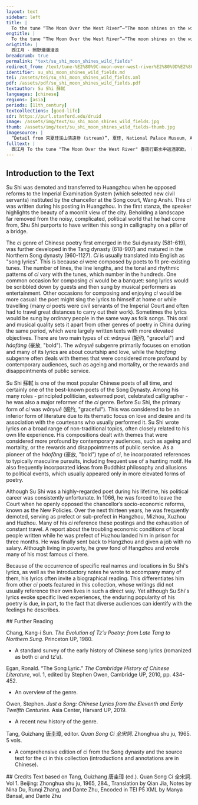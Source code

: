 ```yaml
---
layout: text
sidebar: left
title: |
  To the tune “The Moon Over the West River”—“The moon shines on the wild fields” | 西江月 · 照野瀰瀰淺浪
engtitle: |
  To the tune “The Moon Over the West River”—“The moon shines on the wild fields”
origtitle: |
  西江月 · 照野瀰瀰淺浪
breadcrumb: true
permalink: "text/su_shi_moon_shines_wild_fields"
redirect_from: /text/tune-%E2%80%9C-moon-over-west-river%E2%80%9D%E2%80%94%E2%80%9C-moon-shines-wild-fields%E2%80%9D
identifier: su_shi_moon_shines_wild_fields.md
tei: /assets/tei/su_shi_moon_shines_wild_fields.xml
pdf: /assets/pdf/su_shi_moon_shines_wild_fields.pdf
textauthor: Su Shi 蘇軾
languages: [chinese]
regions: [asia]
periods: [11th_century]
textcollections: [good-life]
sdr: https://purl.stanford.edu/druid 
image: /assets/img/text/su_shi_moon_shines_wild_fields.jpg
thumb: /assets/img/text/su_shi_moon_shines_wild_fields-thumb.jpg
imagesource: |
  “Detail from 宋夏珪溪山清遠卷 (stream)”, 夏珪, National Palace Museum, Accession Number: C2A000009N000000000PAP [Public Domain]
fulltext: |
  西江月 To the tune "The Moon Over the West River" 春夜行蘄水中過酒家飲。 Riding along the Qi River on a spring night, I stopped by an inn, where I had a few cupsRefers to cups of alcohol, but the type of alcohol is unspecified.. 酒醉， I got drunk, 乘月至 一溪橋上， and in the moonlight I stopped on a bridge over a creek; 解鞍曲肱少休。 taking down the saddle, I bent my arm and rested for a while. 及覺， When I woke up, 已曉。 it was already dawn. 亂山葱蘢， The disarray of mountains were green and lush; 不謂塵世也。 I thought that I was no longer in the dusty worldThe dust (塵) here means the dust scattered on the road when the carriages and horses pass through.  塵世 ("dusty world") was originally used to describe the noisy and bustling city, but became a metaphor for a society filled with distractions and false appearances. It often implies a sentiment of rejecting or being bored by this kind of lifestyle, and wanting to have something truthful (love, tranquility, or religious belief) which will transcend the pursuit of money or fame. It may also bear a spiritual meaning, in which the "dusty world" signifies the mortal world.. 書此語橋柱 Thus I wroteWith a writing brush specifically for calligraphy. this on one of the pillars of the bridge. 照野瀰瀰淺浪， The moon shines on the wild fields; low waves surge on the vast water. 橫空隱隱層霄。 Across the sky are dim layers of clouds. 障泥未解玉驄驕。 The saddle is still tied to my fine, strong steed. 我欲醉眠芳草。 Yet I want to lie in drunkenness among the grass and flowers. 可惜一溪風月， How lovely, the beautiful moonlit view and the refreshing breeze on the creek. 莫教踏碎瓊瑤。 Do not let it trample the jade-like reflection of the creek into pieces“It” refers to the horse.! 解鞍欹枕綠楊橋。 I untie the saddle, lean on it as a pillow, and lie on the Lü Yang bridge. 杜宇一聲春曉。 The cuckoo utters one cry and it is already dawn of a spring day. 
--- 
```

## Introduction to the Text 
<p><meta charset="utf-8" />Su Shi was demoted and transferred to Huangzhou when he opposed reforms to the Imperial Examination System (which selected new civil servants) instituted by the chancellor at the Song court, Wang Anshi. This <em>ci</em> was written during his posting in Huangzhou. In the first stanza, the speaker highlights the beauty of a moonlit view of the city. Beholding a landscape far removed from the noisy, complicated, political world that he had come from, Shu Shi purports to have written this song in calligraphy on a pillar of a bridge.</p> <p>The <em>ci</em> genre of Chinese poetry first emerged in the Sui dynasty (581-619), was further developed in the Tang dynasty (618-907) and matured in the Northern Song dynasty (960-1127). <em>Ci</em> is usually translated into English as "song lyrics". This is because <em>ci</em> were composed by poets to fit pre-existing tunes. The number of lines, the line lengths, and the tonal and rhythmic patterns of <em>ci</em> vary with the tunes, which number in the hundreds. One common occasion for composing <em>ci</em> would be a banquet: song lyrics would be scribbled down by guests and then sung by musical performers as entertainment. Other occasions for composing and enjoying <em>ci</em> would be more casual: the poet might sing the lyrics to himself at home or while travelling (many <em>ci</em> poets were civil servants of the Imperial Court and often had to travel great distances to carry out their work). Sometimes the lyrics would be sung by ordinary people in the same way as folk songs. This oral and musical quality sets it apart from other genres of poetry in China during the same period, which were largely written texts with more elevated objectives. There are two main types of <em>ci</em>: <em>wǎnyuē</em> (婉约, "graceful") and <em>háofàng</em> (豪放, "bold"). The <em>wǎnyuē</em> subgenre primarily focuses on emotion and many of its lyrics are about courtship and love, while the<em> háofàng</em> subgenre often deals with themes that were considered more profound by contemporary audiences, such as ageing and mortality, or the rewards and disappointments of public service.</p> <p><meta charset="utf-8" />Su Shi <meta charset="utf-8" />蘇軾 is one of the most popular Chinese poets of all time, and certainly one of the best-known poets of the Song Dynasty. Among his many roles - principled politician, esteemed poet, celebrated calligrapher - he was also a major reformer of the <em>ci</em> genre. Before Su Shi, the primary form of <em>ci</em> was <em>wǎnyuē</em> (婉约, "graceful"). This was considered to be an inferior form of literature due to its thematic focus on love and desire and its association with the courtesans who usually performed it. Su Shi wrote lyrics on a broad range of non-traditional topics, often closely related to his own life experience. His compositions dealt with themes that were considered more profound by contemporary audiences, such as ageing and mortality, or the rewards and disappointments of public service. As a pioneer of the <em>háofàng </em>(豪放, "bold") type of <em>ci</em>, he incorporated references to typically masculine pursuits, including frequent use of a hunting motif. He also frequently incorporated ideas from Buddhist philosophy and allusions to political events, which usually appeared only in more elevated forms of poetry.</p> <p dir="ltr">Although Su Shi was a highly-regarded poet during his lifetime, his political career was consistently unfortunate. In 1066, he was forced to leave the Court when he openly opposed the chancellor’s socio-economic reforms, known as the New Policies. Over the next thirteen years, he was frequently demoted, serving as prefect or sub-prefect in Hangzhou, Mizhou, Xuzhou and Huzhou. Many of his <em>ci</em> reference these postings and the exhaustion of constant travel. A report about the troubling economic conditions of local people written while he was prefect of Huzhou landed him in prison for three months. He was finally sent back to Hangzhou and given a job with no salary. Although living in poverty, he grew fond of Hangzhou and wrote many of his most famous <em>ci </em>there.</p> <p>Because of the occurrence of specific real names and locations in Su Shi's lyrics, as well as the introductory notes he wrote to accompany many of them, his lyrics often invite a biographical reading. This differentiates him from other <em>ci</em> poets featured in this collection, whose writings did not usually reference their own lives in such a direct way. Yet although Su Shi's lyrics evoke specific lived experiences, the enduring popularity of his poetry is due, in part, to the fact that diverse audiences can identify with the feelings he describes.</p>
## Further Reading 
<p>Chang, Kang-i Sun. <em>The Evolution of Tz’u Poetry: from Late Tang to Northern Sung</em>. Princeton UP, 1980.</p> <ul> <li>A standard survey of the early history of Chinese song lyrics (romanized as both ci and tz’u).</li> </ul> <p>Egan, Ronald. “The Song Lyric.” <em>The Cambridge History of Chinese Literature</em>, vol. 1, edited by Stephen Owen, Cambridge UP, 2010, pp. 434-452.</p> <ul> <li>An overview of the genre.</li> </ul> <p>Owen, Stephen. <em>Just a Song: Chinese Lyrics from the Eleventh and Early Twelfth Centuries</em>. Asia Center, Harvard UP, 2019.</p> <ul> <li>A recent new history of the genre.</li> </ul> <p>Tang, Guizhang 唐圭璋, editor. <em>Quan Song Ci 全宋詞</em>. Zhonghua shu ju, 1965. 5 vols.</p> <ul> <li>A comprehensive edition of ci from the Song dynasty and the source text for the ci in this collection (introductions and annotations are in Chinese).</li> </ul>
## Credits
Text based on Tang, Guizhang 唐圭璋 (ed.). Quan Song Ci 全宋詞. Vol 1. Beijing: Zhonghua shu ju, 1965, 284., Translation by Qian Jia, Notes by Nina Du, Runqi Zhang,  and Dante Zhu, Encoded in TEI P5 XML by Manya Bansal,  and Dante Zhu
